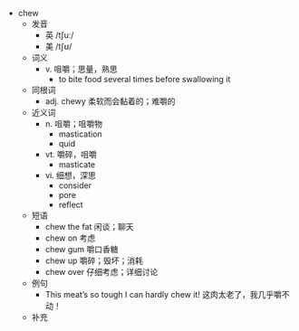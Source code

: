 - chew
  - 发音
    - 英 /tʃuː/
    - 美 /tʃʊ/
  - 词义
    - v. 咀嚼；思量，熟思
      - to bite food several times before swallowing it
  - 同根词
    - adj. chewy 柔软而会黏着的；难嚼的
  - 近义词
    - n. 咀嚼；咀嚼物
      - mastication
      - quid
    - vt. 嚼碎，咀嚼
      - masticate
    - vi. 细想，深思
      - consider
      - pore
      - reflect
  - 短语
    - chew the fat 闲谈；聊天
    - chew on 考虑
    - chew gum 嚼口香糖
    - chew up 嚼碎；毁坏；消耗
    - chew over 仔细考虑；详细讨论
  - 例句
    - This meat’s so tough I can hardly chew it! 这肉太老了，我几乎嚼不动！
  - 补充